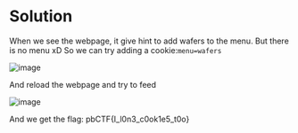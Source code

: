# Solution

When we see the webpage, it give hint to add wafers to the menu. But there is no menu xD
So we can try adding a cookie:`menu=wafers`

![image](https://github.com/sumukhchitloor/pbCTF/assets/72266248/65b7c252-68bc-48ec-a38c-742da44eca02)

And reload the webpage and try to feed

![image](https://github.com/sumukhchitloor/pbCTF/assets/72266248/2b6e2fbd-1135-4644-887a-1b97e423cb91)

And we get the flag: pbCTF{I_l0n3_c0ok1e5_t0o}
